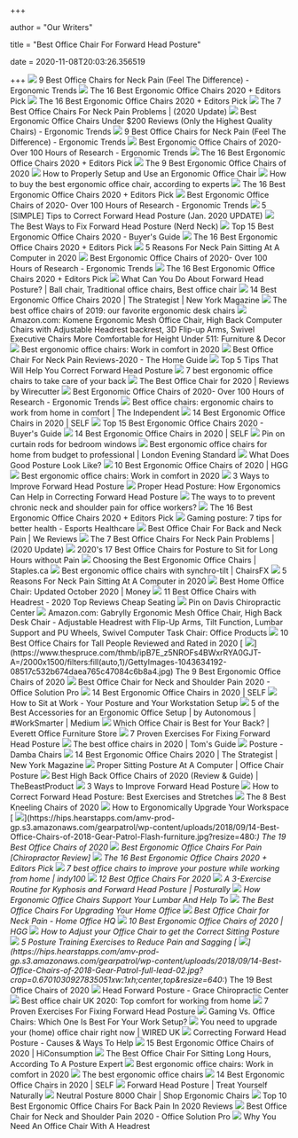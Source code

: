 +++
        
author = "Our Writers"
        
title = "Best Office Chair For Forward Head Posture"
        
date = 2020-11-08T20:03:26.356519
        
+++
[ ![](http://ergonomictrends.com/wp-content/uploads/2020/02/best-office-chairs-for-neck-pain.jpg)](http://ergonomictrends.com/wp-content/uploads/2020/02/best-office-chairs-for-neck-pain.jpg) 9 Best Office Chairs for Neck Pain (Feel The Difference) - Ergonomic Trends
[ ![](https://i.ytimg.com/vi/7YVTS6Yj4Co/maxresdefault.jpg)](https://i.ytimg.com/vi/7YVTS6Yj4Co/maxresdefault.jpg) The 16 Best Ergonomic Office Chairs 2020 + Editors Pick
[ ![](https://i.ytimg.com/vi/7YVTS6Yj4Co/hqdefault.jpg)](https://i.ytimg.com/vi/7YVTS6Yj4Co/hqdefault.jpg) The 16 Best Ergonomic Office Chairs 2020 + Editors Pick
[ ![](https://www.geekyoffices.com/wp-content/uploads/2019/12/The-Position-Of-Your-Head-And-Neck.jpg)](https://www.geekyoffices.com/wp-content/uploads/2019/12/The-Position-Of-Your-Head-And-Neck.jpg) The 7 Best Office Chairs For Neck Pain Problems | (2020 Update)
[ ![](http://ergonomictrends.com/wp-content/uploads/2018/01/best-ergonomic-office-chairs-under-200.png)](http://ergonomictrends.com/wp-content/uploads/2018/01/best-ergonomic-office-chairs-under-200.png) Best Ergonomic Office Chairs Under $200 Reviews (Only the Highest Quality  Chairs) - Ergonomic Trends
[ ![](http://ergonomictrends.com/wp-content/uploads/2018/01/Duramont-Ergonomic-Office-Chair-review.jpg)](http://ergonomictrends.com/wp-content/uploads/2018/01/Duramont-Ergonomic-Office-Chair-review.jpg) 9 Best Office Chairs for Neck Pain (Feel The Difference) - Ergonomic Trends
[ ![](http://ergonomictrends.com/wp-content/uploads/2019/01/X-Chair-X4-ergonomic-chair-review.jpg)](http://ergonomictrends.com/wp-content/uploads/2019/01/X-Chair-X4-ergonomic-chair-review.jpg) Best Ergonomic Office Chairs of 2020- Over 100 Hours of Research - Ergonomic  Trends
[ ![](https://www.omnicoreagency.com/wp-content/uploads/2020/01/GM-Seating-Ergolux-Genuine-Leather-Executive-Hi-Swivel-Chair-List.jpg)](https://www.omnicoreagency.com/wp-content/uploads/2020/01/GM-Seating-Ergolux-Genuine-Leather-Executive-Hi-Swivel-Chair-List.jpg) The 16 Best Ergonomic Office Chairs 2020 + Editors Pick
[ ![](https://www.thespruce.com/thmb/-TZyNjYe9X5gmb6qiT_EEjPYhE8=/683x683/smart/filters:no_upscale()/ScreenShot2019-06-11at11.37.40AM-e3c3909c6da94f0d90e0ec7ed8c58ed1.png)](https://www.thespruce.com/thmb/-TZyNjYe9X5gmb6qiT_EEjPYhE8=/683x683/smart/filters:no_upscale()/ScreenShot2019-06-11at11.37.40AM-e3c3909c6da94f0d90e0ec7ed8c58ed1.png) The 9 Best Ergonomic Office Chairs of 2020
[ ![](https://www.btod.com/blog/wp-content/uploads/2019/12/how-to-properly-sit-in-your-ergonomic-office-chair-blog-header.jpg)](https://www.btod.com/blog/wp-content/uploads/2019/12/how-to-properly-sit-in-your-ergonomic-office-chair-blog-header.jpg) How to Properly Setup and Use an Ergonomic Office Chair
[ ![](https://media2.s-nbcnews.com/i/newscms/2020_25/3390893/ergonomic-office-chairs-kr-2x1-tease-200618_38008296185ce90fd52b401caf79df24.jpg)](https://media2.s-nbcnews.com/i/newscms/2020_25/3390893/ergonomic-office-chairs-kr-2x1-tease-200618_38008296185ce90fd52b401caf79df24.jpg) How to buy the best ergonomic office chair, according to experts
[ ![](https://www.omnicoreagency.com/wp-content/uploads/2020/01/Ergohuman-by-Eurotech-List.jpg)](https://www.omnicoreagency.com/wp-content/uploads/2020/01/Ergohuman-by-Eurotech-List.jpg) The 16 Best Ergonomic Office Chairs 2020 + Editors Pick
[ ![](http://ergonomictrends.com/wp-content/uploads/2017/07/best-office-chairs-reviews-1.png)](http://ergonomictrends.com/wp-content/uploads/2017/07/best-office-chairs-reviews-1.png) Best Ergonomic Office Chairs of 2020- Over 100 Hours of Research - Ergonomic  Trends
[ ![](https://posturebly.com/wp-content/uploads/2014/07/ergonomic-office-chair-2.jpg)](https://posturebly.com/wp-content/uploads/2014/07/ergonomic-office-chair-2.jpg)  5 [SIMPLE] Tips to Correct Forward Head Posture (Jan. 2020 UPDATE)
[ ![](https://www.benevidawellness.com/wp-content/uploads/2019/11/fix-nerd-neck.jpg)](https://www.benevidawellness.com/wp-content/uploads/2019/11/fix-nerd-neck.jpg) The Best Ways to Fix Forward Head Posture (Nerd Neck)
[ ![](https://www.republiclab.com/wp-content/uploads/2017/08/best-ergonomic-office-chairs-thumbnail.jpg)](https://www.republiclab.com/wp-content/uploads/2017/08/best-ergonomic-office-chairs-thumbnail.jpg) Top 15 Best Ergonomic Office Chairs 2020 - Buyer's Guide
[ ![](https://www.omnicoreagency.com/wp-content/uploads/2020/05/Autonomous-Ergo-Chair-2-List-2.jpg)](https://www.omnicoreagency.com/wp-content/uploads/2020/05/Autonomous-Ergo-Chair-2-List-2.jpg) The 16 Best Ergonomic Office Chairs 2020 + Editors Pick
[ ![](https://i.ytimg.com/vi/RFnMjQ-SCaU/maxresdefault.jpg)](https://i.ytimg.com/vi/RFnMjQ-SCaU/maxresdefault.jpg) 5 Reasons For Neck Pain Sitting At A Computer in 2020
[ ![](http://ergonomictrends.com/wp-content/uploads/2019/01/Komene-Ergonomic-Office-Chair.jpg)](http://ergonomictrends.com/wp-content/uploads/2019/01/Komene-Ergonomic-Office-Chair.jpg) Best Ergonomic Office Chairs of 2020- Over 100 Hours of Research - Ergonomic  Trends
[ ![](https://www.omnicoreagency.com/wp-content/uploads/2020/01/Steelcase-Gesture-Chair-List.jpg)](https://www.omnicoreagency.com/wp-content/uploads/2020/01/Steelcase-Gesture-Chair-List.jpg) The 16 Best Ergonomic Office Chairs 2020 + Editors Pick
[ ![](https://i.pinimg.com/originals/47/5d/1e/475d1edac493c5be4c31e471f3a40802.jpg)](https://i.pinimg.com/originals/47/5d/1e/475d1edac493c5be4c31e471f3a40802.jpg) What Can You Do About Forward Head Posture? | Ball chair, Traditional office  chairs, Best office chair
[ ![](https://pyxis.nymag.com/v1/imgs/f7b/871/043213788ebaa36c20833630d25462d7f8-1----.2x.rsquare.w600.jpg)](https://pyxis.nymag.com/v1/imgs/f7b/871/043213788ebaa36c20833630d25462d7f8-1----.2x.rsquare.w600.jpg) 14 Best Ergonomic Office Chairs 2020 | The Strategist | New York Magazine
[ ![](https://www.gannett-cdn.com/presto/2019/10/14/USAT/1c80747a-b74b-4023-9ced-f08a880485a2-Office-Chair-TBRN-Hero.jpg?crop=4977,2800,x0,y0&width=3200&height=1680&fit=bounds)](https://www.gannett-cdn.com/presto/2019/10/14/USAT/1c80747a-b74b-4023-9ced-f08a880485a2-Office-Chair-TBRN-Hero.jpg?crop=4977,2800,x0,y0&width=3200&height=1680&fit=bounds) The best office chairs of 2019: our favorite ergonomic desk chairs
[ ![](https://images-na.ssl-images-amazon.com/images/I/812yKtl-UxL._AC_SL1500_.jpg)](https://images-na.ssl-images-amazon.com/images/I/812yKtl-UxL._AC_SL1500_.jpg) Amazon.com: Komene Ergonomic Mesh Office Chair, High Back Computer Chairs  with Adjustable Headrest backrest, 3D Flip-up Arms, Swivel Executive Chairs  More Comfortable for Height Under 511: Furniture & Decor
[ ![](https://blueprint-api-production.s3.amazonaws.com/uploads/card/image/1466946/56ce53f3-6de1-4010-ae92-0ed8266eb6db.jpg)](https://blueprint-api-production.s3.amazonaws.com/uploads/card/image/1466946/56ce53f3-6de1-4010-ae92-0ed8266eb6db.jpg) Best ergonomic office chairs: Work in comfort in 2020
[ ![](https://thehomeguide.net/wp-content/uploads/2020/02/topn-720x445.jpg)](https://thehomeguide.net/wp-content/uploads/2020/02/topn-720x445.jpg) Best Office Chair For Neck Pain Reviews-2020 - The Home Guide
[ ![](https://cdn.slidesharecdn.com/ss_thumbnails/top5tipsthatwillhelpyoucorrectforwardheadposture-170928104150-thumbnail-4.jpg?cb=1506596372)](https://cdn.slidesharecdn.com/ss_thumbnails/top5tipsthatwillhelpyoucorrectforwardheadposture-170928104150-thumbnail-4.jpg?cb=1506596372) Top 5 Tips That Will Help You Correct Forward Head Posture
[ ![](https://inews-prd-a-images.s3.eu-west-2.amazonaws.com/content/uploads/2019/01/best-ergonomic-office-chairs.png)](https://inews-prd-a-images.s3.eu-west-2.amazonaws.com/content/uploads/2019/01/best-ergonomic-office-chairs.png) 7 best ergonomic office chairs to take care of your back
[ ![](https://cdn.thewirecutter.com/wp-content/media/2020/09/officechairs-2048px-9607.jpg?auto=webp&crop=1.91:1&width=1200)](https://cdn.thewirecutter.com/wp-content/media/2020/09/officechairs-2048px-9607.jpg?auto=webp&crop=1.91:1&width=1200) The Best Office Chair for 2020 | Reviews by Wirecutter
[ ![](http://ergonomictrends.com/wp-content/uploads/2018/06/OWLN-Mesh-Office-Chair-review.jpg)](http://ergonomictrends.com/wp-content/uploads/2018/06/OWLN-Mesh-Office-Chair-review.jpg) Best Ergonomic Office Chairs of 2020- Over 100 Hours of Research - Ergonomic  Trends
[ ![](https://static.independent.co.uk/s3fs-public/thumbnails/image/2020/03/16/16/best-ergonomic-office-chairs-indybest.jpg?width=1200)](https://static.independent.co.uk/s3fs-public/thumbnails/image/2020/03/16/16/best-ergonomic-office-chairs-indybest.jpg?width=1200) Best office chairs: ergonomic chairs to work from home in comfort | The  Independent
[ ![](https://media.self.com/photos/5f174802bca4c4b5f779c906/1:1/w_1000,h_1000,c_limit/gabrylly.png)](https://media.self.com/photos/5f174802bca4c4b5f779c906/1:1/w_1000,h_1000,c_limit/gabrylly.png) 14 Best Ergonomic Office Chairs in 2020 | SELF
[ ![](https://www.republiclab.com/wp-content/uploads/2017/08/best-office-chair-thumbnail-1024x576.jpg)](https://www.republiclab.com/wp-content/uploads/2017/08/best-office-chair-thumbnail-1024x576.jpg) Top 15 Best Ergonomic Office Chairs 2020 - Buyer's Guide
[ ![](https://media.self.com/photos/5f170f44563aaf69e786f73d/1:1/w_1000,h_1000,c_limit/sihoo%20ergonomics.png)](https://media.self.com/photos/5f170f44563aaf69e786f73d/1:1/w_1000,h_1000,c_limit/sihoo%20ergonomics.png) 14 Best Ergonomic Office Chairs in 2020 | SELF
[ ![](https://i.pinimg.com/originals/7c/68/cf/7c68cf9592d64291a1d83806a394432f.jpg)](https://i.pinimg.com/originals/7c/68/cf/7c68cf9592d64291a1d83806a394432f.jpg) Pin on curtain rods for bedroom windows
[ ![](https://static.standard.co.uk/s3fs-public/thumbnails/image/2020/06/19/10/office-chairs.jpg)](https://static.standard.co.uk/s3fs-public/thumbnails/image/2020/06/19/10/office-chairs.jpg) Best ergonomic office chairs for home from budget to professional | London  Evening Standard
[ ![](https://www.flexispot.com/media/magefan_blog/ergonomicscorrectsitting.jpg)](https://www.flexispot.com/media/magefan_blog/ergonomicscorrectsitting.jpg) What Does Good Posture Look Like?
[ ![](https://mljzsatzn43z.i.optimole.com/tP-GR8Q-jGG1Vx7N/w:371/h:412/q:90/dpr:2.6/https://www.highgroundgaming.com/wp-content/uploads/2020/08/HGG-Best-Ergonomic-Office-Chairs.jpg)](https://mljzsatzn43z.i.optimole.com/tP-GR8Q-jGG1Vx7N/w:371/h:412/q:90/dpr:2.6/https://www.highgroundgaming.com/wp-content/uploads/2020/08/HGG-Best-Ergonomic-Office-Chairs.jpg) 10 Best Ergonomic Office Chairs of 2020 | HGG
[ ![](https://blueprint-api-production.s3.amazonaws.com/uploads/card/image/1466920/2e5793ab-a909-445b-a5d4-55cfb75aa651.jpg)](https://blueprint-api-production.s3.amazonaws.com/uploads/card/image/1466920/2e5793ab-a909-445b-a5d4-55cfb75aa651.jpg) Best ergonomic office chairs: Work in comfort in 2020
[ ![](https://embed.widencdn.net/img/veritas/hjaykdcqsh/1200x630px/Proper-head-posture-vs-Forward-Head-Tilt.png?u=at8tiu&use=d502n&k=c)](https://embed.widencdn.net/img/veritas/hjaykdcqsh/1200x630px/Proper-head-posture-vs-Forward-Head-Tilt.png?u=at8tiu&use=d502n&k=c) 3 Ways to Improve Forward Head Posture
[ ![](https://www.anthrodesk.com/pub/media/magefan_blog/forward_head_posture.jpeg)](https://www.anthrodesk.com/pub/media/magefan_blog/forward_head_posture.jpeg) Proper Head Posture: How Ergonomics Can Help in Correcting Forward Head  Posture
[ ![](http://www.corestationpt.com/wp-content/uploads/2017/11/Screen-Shot-2017-11-12-at-11.08.30-AM-718x675.png)](http://www.corestationpt.com/wp-content/uploads/2017/11/Screen-Shot-2017-11-12-at-11.08.30-AM-718x675.png) The ways to to prevent chronic neck and shoulder pain for office workers?
[ ![](https://www.omnicoreagency.com/wp-content/uploads/2020/01/Viva-Office-Mesh-High-Back-Chair-List.jpg)](https://www.omnicoreagency.com/wp-content/uploads/2020/01/Viva-Office-Mesh-High-Back-Chair-List.jpg) The 16 Best Ergonomic Office Chairs 2020 + Editors Pick
[ ![](https://esportshealthcare.com/wp-content/themes/yootheme/cache/gaming-posture-411ce790.png)](https://esportshealthcare.com/wp-content/themes/yootheme/cache/gaming-posture-411ce790.png) Gaming posture: 7 tips for better health - Esports Healthcare
[ ![](https://www.wereviews.com/wp-content/uploads/2019/07/1st-choice-best-chairs-for-back-pain.jpg)](https://www.wereviews.com/wp-content/uploads/2019/07/1st-choice-best-chairs-for-back-pain.jpg)  Best Office Chair For Back and Neck Pain | We Reviews
[ ![](https://www.geekyoffices.com/wp-content/uploads/2019/12/Best-Office-Chair-for-Neck-Pain-Issues.png)](https://www.geekyoffices.com/wp-content/uploads/2019/12/Best-Office-Chair-for-Neck-Pain-Issues.png) The 7 Best Office Chairs For Neck Pain Problems | (2020 Update)
[ ![](https://bestratedofficechair.com/wp-content/uploads/2018/10/best-overall-office-chair-for-posture.jpg)](https://bestratedofficechair.com/wp-content/uploads/2018/10/best-overall-office-chair-for-posture.jpg) 2020's 17 Best Office Chairs for Posture to Sit for Long Hours without Pain
[ ![](https://images.ctfassets.net/2yd1b0rk61ek/76rea5e3GIxBW551OM29Za/2f6a81e91ecdd770412df2a6fe8312be/ergo-office-chair-hyken-black-task-chair-front.png)](https://images.ctfassets.net/2yd1b0rk61ek/76rea5e3GIxBW551OM29Za/2f6a81e91ecdd770412df2a6fe8312be/ergo-office-chair-hyken-black-task-chair-front.png) Choosing the Best Ergonomic Office Chairs | Staples.ca
[ ![](https://chairsfx.com/wp-content/uploads/2020/05/best-ergonomic-office-chairs.jpg)](https://chairsfx.com/wp-content/uploads/2020/05/best-ergonomic-office-chairs.jpg) Best ergonomic office chairs with synchro-tilt | ChairsFX
[ ![](https://www.btod.com/blog/wp-content/uploads/2019/05/om-affirm-backrest-back-view.jpg)](https://www.btod.com/blog/wp-content/uploads/2019/05/om-affirm-backrest-back-view.jpg) 5 Reasons For Neck Pain Sitting At A Computer in 2020
[ ![](https://content.money.com/wp-content/uploads/2020/09/ReviewBestChairs.jpg?quality=85)](https://content.money.com/wp-content/uploads/2020/09/ReviewBestChairs.jpg?quality=85) Best Home Office Chair: Updated October 2020 | Money
[ ![](https://bestratedofficechair.com/wp-content/uploads/2019/07/zuri-furniture-desk-chair-under-1000-dollars.jpg)](https://bestratedofficechair.com/wp-content/uploads/2019/07/zuri-furniture-desk-chair-under-1000-dollars.jpg) 11 Best Office Chairs with Headrest - 2020 Top Reviews Cheap Seating
[ ![](https://i.pinimg.com/originals/97/d6/5d/97d65d36850b34ad0d268fd91900f30b.png)](https://i.pinimg.com/originals/97/d6/5d/97d65d36850b34ad0d268fd91900f30b.png) Pin on Davis Chiropractic Center
[ ![](https://images-na.ssl-images-amazon.com/images/I/91Fa%2BMzIKEL._AC_SL1500_.jpg)](https://images-na.ssl-images-amazon.com/images/I/91Fa%2BMzIKEL._AC_SL1500_.jpg) Amazon.com: Gabrylly Ergonomic Mesh Office Chair, High Back Desk Chair -  Adjustable Headrest with Flip-Up Arms, Tilt Function, Lumbar Support and PU  Wheels, Swivel Computer Task Chair: Office Products
[ ![](https://www.theworkbuzz.com/wp-content/uploads/2020/02/best-office-chairs-for-tall-people.jpg)](https://www.theworkbuzz.com/wp-content/uploads/2020/02/best-office-chairs-for-tall-people.jpg) 10 Best Office Chairs for Tall People Reviewed and Rated in 2020
[ ![](https://www.thespruce.com/thmb/ipB7E_z5NROFs4BWxrRYA0GJT-A=/2000x1500/filters:fill(auto,1)/GettyImages-1043634192-08517c532b674daea765c47084c6b8a4.jpg)](https://www.thespruce.com/thmb/ipB7E_z5NROFs4BWxrRYA0GJT-A=/2000x1500/filters:fill(auto,1)/GettyImages-1043634192-08517c532b674daea765c47084c6b8a4.jpg) The 9 Best Ergonomic Office Chairs of 2020
[ ![](https://officesolutionpro.com/wp-content/uploads/2020/03/Best-Office-Chair-for-Neck-and-Shoulder-Pain-02-officesolutionpro.com_.jpg?ezimgfmt=rs:340x348/rscb21/ng:webp/ngcb21)](https://officesolutionpro.com/wp-content/uploads/2020/03/Best-Office-Chair-for-Neck-and-Shoulder-Pain-02-officesolutionpro.com_.jpg?ezimgfmt=rs:340x348/rscb21/ng:webp/ngcb21) Best Office Chair for Neck and Shoulder Pain 2020 - Office Solution Pro
[ ![](https://media.self.com/photos/5f0f6af71a6a441deac496ad/3:4/w_3068,h_4091,c_limit/office_chair.jpg)](https://media.self.com/photos/5f0f6af71a6a441deac496ad/3:4/w_3068,h_4091,c_limit/office_chair.jpg) 14 Best Ergonomic Office Chairs in 2020 | SELF
[ ![](https://www.verywellfit.com/thmb/vkdmYZwX_dq1qcTyV_QN09uLlc8=/290x290/smart/filters:no_upscale()/chair-height-56b35ae65f9b58def9c989c4.jpg)](https://www.verywellfit.com/thmb/vkdmYZwX_dq1qcTyV_QN09uLlc8=/290x290/smart/filters:no_upscale()/chair-height-56b35ae65f9b58def9c989c4.jpg) How to Sit at Work - Your Posture and Your Workstation Setup
[ ![](https://miro.medium.com/max/3200/0*M9q1x0DkCxhZQ-44.jpg)](https://miro.medium.com/max/3200/0*M9q1x0DkCxhZQ-44.jpg) 5 of the Best Accessories for an Ergonomic Office Setup | by Autonomous |  #WorkSmarter | Medium
[ ![](https://everettofficefurniture.com/wp-content/uploads/2018/10/Office-Chair.jpg)](https://everettofficefurniture.com/wp-content/uploads/2018/10/Office-Chair.jpg) Which Office Chair is Best for Your Back? | Everett Office Furniture Store
[ ![](https://myergonomicchair.com/wp-content/uploads/2020/04/how-to-fix-forward-head-posture-1.png)](https://myergonomicchair.com/wp-content/uploads/2020/04/how-to-fix-forward-head-posture-1.png) 7 Proven Exercises For Fixing Forward Head Posture
[ ![](https://cdn.mos.cms.futurecdn.net/chg3AGHkpwVFcZeK26TKuA.jpg)](https://cdn.mos.cms.futurecdn.net/chg3AGHkpwVFcZeK26TKuA.jpg) The best office chairs in 2020 | Tom's Guide
[ ![](https://www.dambadirect.co.nz/wp-content/uploads/2017/09/Seating-Graphic-600_.jpg)](https://www.dambadirect.co.nz/wp-content/uploads/2017/09/Seating-Graphic-600_.jpg) Posture - Damba Chairs
[ ![](https://pyxis.nymag.com/v1/imgs/ca0/376/4360d10cf1bdff0c2bf6ac48c8dd8b9581-mirra-01-.2x.rsquare.w600.jpg)](https://pyxis.nymag.com/v1/imgs/ca0/376/4360d10cf1bdff0c2bf6ac48c8dd8b9581-mirra-01-.2x.rsquare.w600.jpg) 14 Best Ergonomic Office Chairs 2020 | The Strategist | New York Magazine
[ ![](https://www.conceptseating.com/Media/Default/Infographic/shutterstock_499503577.jpg)](https://www.conceptseating.com/Media/Default/Infographic/shutterstock_499503577.jpg) Proper Sitting Posture At A Computer | Office Chair Posture
[ ![](https://thebeastproduct.com/wp-content/uploads/2020/04/Hbada-Reclining.jpg)](https://thebeastproduct.com/wp-content/uploads/2020/04/Hbada-Reclining.jpg) Best High Back Office Chairs of 2020 (Review & Guide) | TheBeastProduct
[ ![](https://embed.widencdn.net/img/veritas/er8r7vpnyo/576x324px/chin-tuck-neck-exercise.png?u=at8tiu&use=idsla&k=c)](https://embed.widencdn.net/img/veritas/er8r7vpnyo/576x324px/chin-tuck-neck-exercise.png?u=at8tiu&use=idsla&k=c) 3 Ways to Improve Forward Head Posture
[ ![](https://35udcl1roeeyxgcyg2jals82-wpengine.netdna-ssl.com/wp-content/uploads/2019/10/bigstock-d-rendered-medically-accurate-302417524-1.jpg)](https://35udcl1roeeyxgcyg2jals82-wpengine.netdna-ssl.com/wp-content/uploads/2019/10/bigstock-d-rendered-medically-accurate-302417524-1.jpg) How to Correct Forward Head Posture: Best Exercises and Stretches
[ ![](https://www.thebalancesmb.com/thmb/Gogott9Cn5dsgAGFcnuYq47g-DU=/1050x591/smart/filters:no_upscale()/61S2q6Ls8ML._AC_SL1200_-c1224d5ac15048c8b9b89c060cd1ddba.jpg)](https://www.thebalancesmb.com/thmb/Gogott9Cn5dsgAGFcnuYq47g-DU=/1050x591/smart/filters:no_upscale()/61S2q6Ls8ML._AC_SL1200_-c1224d5ac15048c8b9b89c060cd1ddba.jpg) The 8 Best Kneeling Chairs of 2020
[ ![](https://blog.paleohacks.com/wp-content/uploads/2016/09/1-forward-head-posture-correct-neck-position.jpg)](https://blog.paleohacks.com/wp-content/uploads/2016/09/1-forward-head-posture-correct-neck-position.jpg) How to Ergonomically Upgrade Your Workspace
[ ![](https://hips.hearstapps.com/amv-prod-gp.s3.amazonaws.com/gearpatrol/wp-content/uploads/2018/09/14-Best-Office-Chairs-of-2018-Gear-Patrol-Flash-furniture.jpg?resize=480:*)](https://hips.hearstapps.com/amv-prod-gp.s3.amazonaws.com/gearpatrol/wp-content/uploads/2018/09/14-Best-Office-Chairs-of-2018-Gear-Patrol-Flash-furniture.jpg?resize=480:*) The 19 Best Office Chairs of 2020
[ ![](https://ergonomicshealth.com/wp-content/uploads/2018/06/backhealth.jpg)](https://ergonomicshealth.com/wp-content/uploads/2018/06/backhealth.jpg) Best Ergonomic Office Chairs For Pain [Chiropractor Review]
[ ![](https://www.omnicoreagency.com/wp-content/uploads/2020/01/Herman-Miller-Embody-Ergonomic-Office-Chair-List.jpg)](https://www.omnicoreagency.com/wp-content/uploads/2020/01/Herman-Miller-Embody-Ergonomic-Office-Chair-List.jpg) The 16 Best Ergonomic Office Chairs 2020 + Editors Pick
[ ![](https://static.independent.co.uk/s3fs-public/thumbnails/image/2020/05/01/15/istock-641646958.jpg)](https://static.independent.co.uk/s3fs-public/thumbnails/image/2020/05/01/15/istock-641646958.jpg) 7 best office chairs to improve your posture while working from home |  indy100
[ ![](https://www.btod.com/blog/wp-content/uploads/2019/10/best-office-chairs-2020-blog-header.jpg)](https://www.btod.com/blog/wp-content/uploads/2019/10/best-office-chairs-2020-blog-header.jpg) 12 Best Office Chairs For 2020
[ ![](http://wp-posturally-images.s3.amazonaws.com/wp-posturally-images/2019/10/15041033/1200x831-Depositphotos_69579245_xl-2015-BackUp-Resized.jpg)](http://wp-posturally-images.s3.amazonaws.com/wp-posturally-images/2019/10/15041033/1200x831-Depositphotos_69579245_xl-2015-BackUp-Resized.jpg) A 3-Exercise Routine for Kyphosis and Forward Head Posture | Posturally
[ ![](https://cdn.autonomous.ai/static/upload/images/new_post/how-ergonomic-office-chairs-support-your-lumbar-and-help-to-build-a-good-posture-311-1597336384508.jpg)](https://cdn.autonomous.ai/static/upload/images/new_post/how-ergonomic-office-chairs-support-your-lumbar-and-help-to-build-a-good-posture-311-1597336384508.jpg) How Ergonomic Office Chairs Support Your Lumbar And Help To
[ ![](https://thumbor.forbes.com/thumbor/fit-in/1200x0/filters%3Aformat%28jpg%29/https%3A%2F%2Fspecials-images.forbesimg.com%2Fimageserve%2F5eea4dae1b50250006e83cab%2F0x0.jpg%3FcropX1%3D0%26cropX2%3D800%26cropY1%3D233%26cropY2%3D683)](https://thumbor.forbes.com/thumbor/fit-in/1200x0/filters%3Aformat%28jpg%29/https%3A%2F%2Fspecials-images.forbesimg.com%2Fimageserve%2F5eea4dae1b50250006e83cab%2F0x0.jpg%3FcropX1%3D0%26cropX2%3D800%26cropY1%3D233%26cropY2%3D683) The Best Office Chairs For Upgrading Your Home Office
[ ![](https://homeofficehq.net/wp-content/uploads/2018/11/office-chair-for-neck-pain-e1542619101751.jpg)](https://homeofficehq.net/wp-content/uploads/2018/11/office-chair-for-neck-pain-e1542619101751.jpg) Best Office Chair for Neck Pain - Home Office HQ
[ ![](https://mljzsatzn43z.i.optimole.com/tP-GR8Q-Nz1y8Ujv/w:271/h:400/q:90/dpr:2.6/https://www.highgroundgaming.com/wp-content/uploads/2017/05/Serta-Back-in-Motion-Health-and-Wellness-Office-Chair.jpg)](https://mljzsatzn43z.i.optimole.com/tP-GR8Q-Nz1y8Ujv/w:271/h:400/q:90/dpr:2.6/https://www.highgroundgaming.com/wp-content/uploads/2017/05/Serta-Back-in-Motion-Health-and-Wellness-Office-Chair.jpg) 10 Best Ergonomic Office Chairs of 2020 | HGG
[ ![](https://backcentre.com.au/wp-content/uploads/2018/07/posture-chair-chair-tilt.svg)](https://backcentre.com.au/wp-content/uploads/2018/07/posture-chair-chair-tilt.svg) How to Adjust your Office Chair to get the Correct Sitting Posture
[ ![](https://www.verywellhealth.com/thmb/tUfMiBZUh5eUdc7ihNjtd_eV29A=/2456x1381/smart/filters:no_upscale()/GettyImages-468159601-5a32d5ba0c1a8200363c3c9f.jpg)](https://www.verywellhealth.com/thmb/tUfMiBZUh5eUdc7ihNjtd_eV29A=/2456x1381/smart/filters:no_upscale()/GettyImages-468159601-5a32d5ba0c1a8200363c3c9f.jpg) 5 Posture Training Exercises to Reduce Pain and Sagging
[ ![](https://hips.hearstapps.com/amv-prod-gp.s3.amazonaws.com/gearpatrol/wp-content/uploads/2018/09/14-Best-Office-Chairs-of-2018-Gear-Patrol-full-lead-02.jpg?crop=0.6701030927835051xw:1xh;center,top&resize=640:*)](https://hips.hearstapps.com/amv-prod-gp.s3.amazonaws.com/gearpatrol/wp-content/uploads/2018/09/14-Best-Office-Chairs-of-2018-Gear-Patrol-full-lead-02.jpg?crop=0.6701030927835051xw:1xh;center,top&resize=640:*) The 19 Best Office Chairs of 2020
[ ![](http://www.cabotchiropractor.com/wp-content/uploads/2016/11/forward-head-posture-man.jpg)](http://www.cabotchiropractor.com/wp-content/uploads/2016/11/forward-head-posture-man.jpg) Head Forward Posture - Grace Chiropractic Center
[ ![](https://www.shortlist.com/media/imager/201910/40461-posts.article_md.jpg)](https://www.shortlist.com/media/imager/201910/40461-posts.article_md.jpg) Best office chair UK 2020: Top comfort for working from home
[ ![](https://myergonomicchair.com/wp-content/uploads/2020/04/janda-upper-crossed-1.jpg)](https://myergonomicchair.com/wp-content/uploads/2020/04/janda-upper-crossed-1.jpg) 7 Proven Exercises For Fixing Forward Head Posture
[ ![](https://thumbor.forbes.com/thumbor/fit-in/1200x0/filters%3Aformat%28jpg%29/https%3A%2F%2Fspecials-images.forbesimg.com%2Fimageserve%2F5e8e572c93ef920006d3a192%2F0x0.jpg)](https://thumbor.forbes.com/thumbor/fit-in/1200x0/filters%3Aformat%28jpg%29/https%3A%2F%2Fspecials-images.forbesimg.com%2Fimageserve%2F5e8e572c93ef920006d3a192%2F0x0.jpg) Gaming Vs. Office Chairs: Which One Is Best For Your Work Setup?
[ ![](https://wi-images.condecdn.net/image/02wewB3OnpD/crop/2040/f/21.jpg)](https://wi-images.condecdn.net/image/02wewB3OnpD/crop/2040/f/21.jpg) You need to upgrade your (home) office chair right now | WIRED UK
[ ![](https://www.necksolutions.com/wp-content/uploads/2020/04/fhpsh.png)](https://www.necksolutions.com/wp-content/uploads/2020/04/fhpsh.png) Correcting Forward Head Posture - Causes & Ways To Help
[ ![](https://cdn.hiconsumption.com/wp-content/uploads/2020/05/Best-Ergonomic-Office-Chairs-0-Hero.jpg)](https://cdn.hiconsumption.com/wp-content/uploads/2020/05/Best-Ergonomic-Office-Chairs-0-Hero.jpg) 15 Best Ergonomic Office Chairs of 2020 | HiConsumption
[ ![](https://wholebodyrevolution.com/wp-content/uploads/2019/10/AdobeStock_113423452.jpeg)](https://wholebodyrevolution.com/wp-content/uploads/2019/10/AdobeStock_113423452.jpeg) The Best Office Chair For Sitting Long Hours, According To A Posture Expert
[ ![](https://blueprint-api-production.s3.amazonaws.com/uploads/card/image/1466935/474db964-cdf9-4690-ade5-d134622d09e8.jpg)](https://blueprint-api-production.s3.amazonaws.com/uploads/card/image/1466935/474db964-cdf9-4690-ade5-d134622d09e8.jpg) Best ergonomic office chairs: Work in comfort in 2020
[ ![](https://www.telegraph.co.uk/content/dam/education-and-careers/2020/01/17/Herman-Miller-Aeron-Office-Chair_trans_NvBQzQNjv4Bqd42X-0XUgKDu9ZkvrTLS36AdSdZApvBeyEuhoggHyCU.jpg)](https://www.telegraph.co.uk/content/dam/education-and-careers/2020/01/17/Herman-Miller-Aeron-Office-Chair_trans_NvBQzQNjv4Bqd42X-0XUgKDu9ZkvrTLS36AdSdZApvBeyEuhoggHyCU.jpg) The best ergonomic office chairs
[ ![](https://media.self.com/photos/5f11d8abc511f144f4452626/1:1/w_1000,h_1000,c_limit/best%20office.png)](https://media.self.com/photos/5f11d8abc511f144f4452626/1:1/w_1000,h_1000,c_limit/best%20office.png) 14 Best Ergonomic Office Chairs in 2020 | SELF
[ ![](https://www.treatyourselfnaturally.com/wp-content/uploads/2015/10/HEAD-FORWARD-POSTURE-WEBSITE2.jpg)](https://www.treatyourselfnaturally.com/wp-content/uploads/2015/10/HEAD-FORWARD-POSTURE-WEBSITE2.jpg) Forward Head Posture | Treat Yourself Naturally
[ ![](https://cdn11.bigcommerce.com/s-492apnl0xy/images/stencil/1280x1280/products/791/3473/neutral-posture-nps8000-ergonomic-chair-npc306__17541.1490823540.jpg?c=2)](https://cdn11.bigcommerce.com/s-492apnl0xy/images/stencil/1280x1280/products/791/3473/neutral-posture-nps8000-ergonomic-chair-npc306__17541.1490823540.jpg?c=2) Neutral Posture 8000 Chair | Shop Ergonomic Chairs
[ ![](https://tinygrab.com/wp-content/uploads/2020/03/Ergonomic-Office-Chairs-For-Back-Pain.png)](https://tinygrab.com/wp-content/uploads/2020/03/Ergonomic-Office-Chairs-For-Back-Pain.png) Top 10 Best Ergonomic Office Chairs For Back Pain In 2020 Reviews
[ ![](https://officesolutionpro.com/wp-content/uploads/2020/03/Best-Office-Chair-for-Neck-and-Shoulder-Pain-03-officesolutionpro.com_.jpg?ezimgfmt=rs:340x340/rscb21/ng:webp/ngcb21)](https://officesolutionpro.com/wp-content/uploads/2020/03/Best-Office-Chair-for-Neck-and-Shoulder-Pain-03-officesolutionpro.com_.jpg?ezimgfmt=rs:340x340/rscb21/ng:webp/ngcb21) Best Office Chair for Neck and Shoulder Pain 2020 - Office Solution Pro
[ ![](https://www.conceptseating.com/Media/Default/Infographic/shutterstock_26972428.jpg)](https://www.conceptseating.com/Media/Default/Infographic/shutterstock_26972428.jpg) Why You Need An Office Chair With A Headrest
